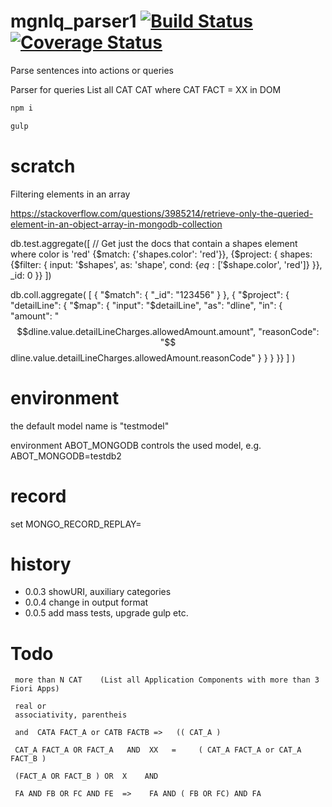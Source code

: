 # mgnlq_parser1 [![Build Status](https://travis-ci.org/jfseb/mgnlq_parser1.svg?branch=master)](https://travis-ci.org/jfseb/mgnlq_parser1)[![Coverage Status](https://coveralls.io/repos/github/jfseb/mgnlq_parser1/badge.svg)](https://coveralls.io/github/jfseb/mgnlq_parser1)

Parse sentences into actions or queries

Parser for queries  List all CAT CAT where CAT FACT = XX in DOM


```javascript
npm i

gulp
```



# scratch

Filtering elements in an array


https://stackoverflow.com/questions/3985214/retrieve-only-the-queried-element-in-an-object-array-in-mongodb-collection


db.test.aggregate([
    // Get just the docs that contain a shapes element where color is 'red'
    {$match: {'shapes.color': 'red'}},
    {$project: {
        shapes: {$filter: {
            input: '$shapes',
            as: 'shape',
            cond: {$eq: ['$$shape.color', 'red']}
        }},
        _id: 0
    }}
])


db.coll.aggregate(
    [
        { "$match": { "_id": "123456" } },
        { "$project": {
            "detailLine": {
                "$map": {
                    "input": "$detailLine",
                    "as": "dline",
                    "in": {
                        "amount": "$$dline.value.detailLineCharges.allowedAmount.amount",
                        "reasonCode": "$$dline.value.detailLineCharges.allowedAmount.reasonCode"
                    }
                }
           }
        }}
    ]
)

# environment

the default model name is "testmodel"

environment ABOT_MONGODB controls the used model, e.g. ABOT_MONGODB=testdb2


# record

set MONGO_RECORD_REPLAY=



# history

* 0.0.3  showURI, auxiliary categories
* 0.0.4  change in output format
* 0.0.5  add mass tests, upgrade gulp etc.



# Todo
     more than N CAT    (List all Application Components with more than 3 Fiori Apps)

     real or
     associativity, parentheis

     and  CATA FACT_A or CATB FACTB =>   (( CAT_A )

     CAT_A FACT_A OR FACT_A   AND  XX   =     ( CAT_A FACT_A or CAT_A FACT_B )

     (FACT_A OR FACT_B ) OR  X    AND

     FA AND FB OR FC AND FE  =>    FA AND ( FB OR FC) AND FA